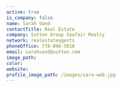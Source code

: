 ```yaml
---
active: true
is_company: false
name: Sarah Vand
contactTitle: Real Estate
company: Sutton Group Seafair Realty
network: realestateagents
phoneOffice: 778-896-5010
email: sarahvand@sutton.com
image_path:
color:
website:
profile_image_path: /images/sara-web.jpg
---
```



